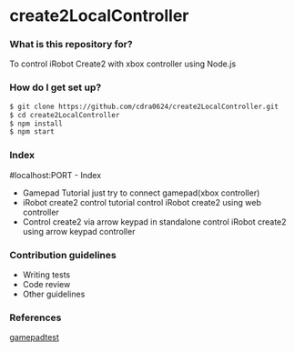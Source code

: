 # create2LocalController #

### What is this repository for? 
To control iRobot Create2 with xbox controller using Node.js

### How do I get set up? ###

```sh
$ git clone https://github.com/cdra0624/create2LocalController.git
$ cd create2LocalController
$ npm install
$ npm start
```

### Index ###
#localhost:PORT - Index
* Gamepad Tutorial
just try to connect gamepad(xbox controller)
* iRobot create2 control tutorial
control iRobot create2 using web controller
* Control create2 via arrow keypad in standalone
control iRobot create2 using arrow keypad controller

### Contribution guidelines ###

* Writing tests
* Code review
* Other guidelines

### References ###
[gamepadtest](https://github.com/luser/gamepadtest "https://github.com/luser/gamepadtest") 